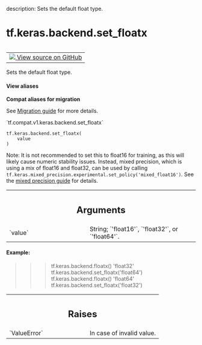 description: Sets the default float type.

<div itemscope itemtype="http://developers.google.com/ReferenceObject">
<meta itemprop="name" content="tf.keras.backend.set_floatx" />
<meta itemprop="path" content="Stable" />
</div>

# tf.keras.backend.set_floatx

<!-- Insert buttons and diff -->

<table class="tfo-notebook-buttons tfo-api nocontent" align="left">
<td>
  <a target="_blank" href="https://github.com/tensorflow/tensorflow/blob/r2.4/tensorflow/python/keras/backend_config.py#L83-L111">
    <img src="https://www.tensorflow.org/images/GitHub-Mark-32px.png" />
    View source on GitHub
  </a>
</td>
</table>



Sets the default float type.

<section class="expandable">
  <h4 class="showalways">View aliases</h4>
  <p>
<b>Compat aliases for migration</b>
<p>See
<a href="https://www.tensorflow.org/guide/migrate">Migration guide</a> for
more details.</p>
<p>`tf.compat.v1.keras.backend.set_floatx`</p>
</p>
</section>

<pre class="devsite-click-to-copy prettyprint lang-py tfo-signature-link">
<code>tf.keras.backend.set_floatx(
    value
)
</code></pre>



<!-- Placeholder for "Used in" -->

Note: It is not recommended to set this to float16 for training, as this will
likely cause numeric stability issues. Instead, mixed precision, which is
using a mix of float16 and float32, can be used by calling
`tf.keras.mixed_precision.experimental.set_policy('mixed_float16')`. See the
[mixed precision guide](
  https://www.tensorflow.org/guide/keras/mixed_precision) for details.

<!-- Tabular view -->
 <table class="responsive fixed orange">
<colgroup><col width="214px"><col></colgroup>
<tr><th colspan="2"><h2 class="add-link">Arguments</h2></th></tr>

<tr>
<td>
`value`
</td>
<td>
String; `'float16'`, `'float32'`, or `'float64'`.
</td>
</tr>
</table>



#### Example:


>>> tf.keras.backend.floatx()
'float32'
>>> tf.keras.backend.set_floatx('float64')
>>> tf.keras.backend.floatx()
'float64'
>>> tf.keras.backend.set_floatx('float32')

<!-- Tabular view -->
 <table class="responsive fixed orange">
<colgroup><col width="214px"><col></colgroup>
<tr><th colspan="2"><h2 class="add-link">Raises</h2></th></tr>

<tr>
<td>
`ValueError`
</td>
<td>
In case of invalid value.
</td>
</tr>
</table>

